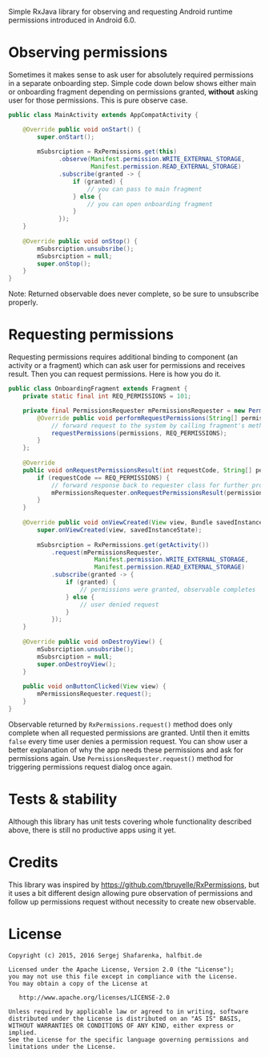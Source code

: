 Simple RxJava library for observing and requesting Android runtime permissions introduced in Android 6.0.

# Observing permissions

Sometimes it makes sense to ask user for absolutely required permissions in a separate onboarding step. Simple code down below shows either main or onboarding fragment depending on permissions granted, **without** asking user for those permissions. This is pure observe case.

```java
public class MainActivity extends AppCompatActivity {

    @Override public void onStart() {
        super.onStart();
        
        mSubsrciption = RxPermissions.get(this)
              .observe(Manifest.permission.WRITE_EXTERNAL_STORAGE,
                       Manifest.permission.READ_EXTERNAL_STORAGE)
              .subscribe(granted -> {
                  if (granted) {
                      // you can pass to main fragment
                  } else {
                      // you can open onboarding fragment 
                  }
              });
    }
    
    @Override public void onStop() {
        mSubsrciption.unsubsribe();
        mSubsrciption = null;
        super.onStop();
    }
}

```

Note: Returned observable does never complete, so be sure to unsubscribe properly.

# Requesting permissions

Requesting permissions requires additional binding to component (an activity or a fragment) which can ask user for permissions and receives result. Then you can request permissions. Here is how you do it.

```java
public class OnboardingFragment extends Fragment {
    private static final int REQ_PERMISSIONS = 101;

    private final PermissionsRequester mPermissionsRequester = new PermissionsRequester() {
        @Override public void performRequestPermissions(String[] permissions) {
            // forward request to the system by calling fragment's method
            requestPermissions(permissions, REQ_PERMISSIONS);
        }
    };
    
    @Override
    public void onRequestPermissionsResult(int requestCode, String[] permissions, int[] grantResults) {
        if (requestCode == REQ_PERMISSIONS) {
            // forward response back to requester class for further processing
            mPermissionsRequester.onRequestPermissionsResult(permissions, grantResults);
        }
    }
    
    @Override public void onViewCreated(View view, Bundle savedInstanceState) {
        super.onViewCreated(view, savedInstanceState);
        
        mSubsrciption = RxPermissions.get(getActivity())
            .request(mPermissionsRequester, 
                        Manifest.permission.WRITE_EXTERNAL_STORAGE,
                        Manifest.permission.READ_EXTERNAL_STORAGE)
            .subscribe(granted -> {
                if (granted) {
                    // permissions were granted, observable completes
                } else {
                    // user denied request
                }
            });
    }
    
    @Override public void onDestroyView() {
        mSubsrciption.unsubsribe();
        mSubsrciption = null;
        super.onDestroyView();
    }
    
    public void onButtonClicked(View view) {
        mPermissionsRequester.request();
    }
}
```

Observable returned by `RxPermissions.request()` method does only complete when all requested permissions are granted. Until then it emitts `false` every time user denies a permission request. You can show user a better explanation of why the app needs these permissions and ask for permissions again. Use `PermissionsRequester.request()` method for triggering permissions request dialog once again.

# Tests & stability
Although this library has unit tests covering whole functionality described above, there is still no productive apps using it yet.

# Credits
This library was inspired by https://github.com/tbruyelle/RxPermissions, but it uses a bit different design allowing pure observation of permissions and follow up permissions request without necessity to create new observable.

# License

    Copyright (c) 2015, 2016 Sergej Shafarenka, halfbit.de

    Licensed under the Apache License, Version 2.0 (the "License");
    you may not use this file except in compliance with the License.
    You may obtain a copy of the License at

       http://www.apache.org/licenses/LICENSE-2.0

    Unless required by applicable law or agreed to in writing, software
    distributed under the License is distributed on an "AS IS" BASIS,
    WITHOUT WARRANTIES OR CONDITIONS OF ANY KIND, either express or implied.
    See the License for the specific language governing permissions and
    limitations under the License.
